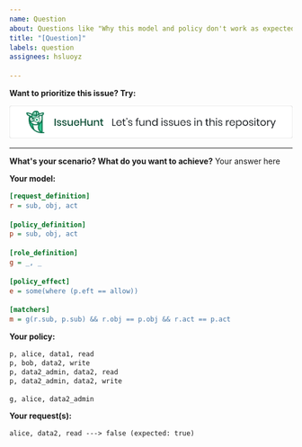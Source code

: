 ```yaml
---
name: Question
about: Questions like "Why this model and policy don't work as expected?"
title: "[Question]"
labels: question
assignees: hsluoyz

---
```


**Want to prioritize this issue? Try:**

[![issuehunt-to-marktext](https://github.com/BoostIO/issuehunt-materials/raw/master/v1/issuehunt-button-v1.svg)](https://issuehunt.io/r/casbin/casbin/issues)

------

**What's your scenario? What do you want to achieve?**
Your answer here

**Your model:**

```ini
[request_definition]
r = sub, obj, act

[policy_definition]
p = sub, obj, act

[role_definition]
g = _, _

[policy_effect]
e = some(where (p.eft == allow))

[matchers]
m = g(r.sub, p.sub) && r.obj == p.obj && r.act == p.act
```

**Your policy:**

```
p, alice, data1, read
p, bob, data2, write
p, data2_admin, data2, read
p, data2_admin, data2, write

g, alice, data2_admin
```

**Your request(s):**

```
alice, data2, read ---> false (expected: true)
```
